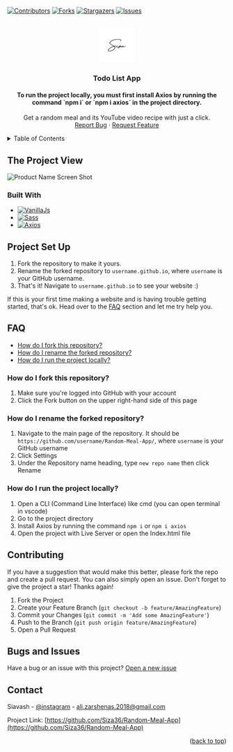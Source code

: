<a id="readme-top"></a>

<!-- PROJECT SHIELDS -->

[![Contributors][contributors-shield]][contributors-url]
[![Forks][forks-shield]][forks-url]
[![Stargazers][stars-shield]][stars-url]
[![Issues][issues-shield]][issues-url]




<!-- PROJECT LOGO -->
<br />
<div align="center">
  <a href="https://github.com/Siza36/Random-Meal-App">
    <img src="./readme files/Pro sefid.png" alt="Logo" width="80" height="80">
  </a>

<h3 id="about-the-project" align="center">Todo List App</h3>

  <h4 align="center">To run the project locally, you must first install Axios by running the command `npm i` or `npm i axios` in the project directory.</h4>
  <p align="center">
    Get a random meal and its YouTube video recipe with just a click.
    <br />
    <a href="https://github.com/Siza36/Random-Meal-App/issues">Report Bug</a>
    ·
    <a href="#contributing">Request Feature</a>
  </p>
</div>



<!-- TABLE OF CONTENTS -->
<details>
  <summary>Table of Contents</summary>
  <ol>
    <li>
      <a href="#about-the-project">About The Project</a>
      <ul>
        <li><a href="#built-with">Built With</a></li>
      </ul>
    </li>
    <li>
      <a href="#project-set-up">Project Set Up</a>
    </li>
    <li>
      <a href="#faq">FAQ</a>
      <ul>
        <li><a href="#how-do-i-fork-this-repository">How do I fork this repository?</a></li>
        <li><a href="#how-do-i-rename-the-forked-repository">How do I rename the forked repository?</a></li>
        <li><a href="#how-do-i-run-the-project-locally">How do I run the project locally?</a></li>
      </ul>
    </li>
    <li>
      <a href="#contributing">Contributing</a>
      </li>
    <li>
      <a href="#contact">Contact</a>
    </li>
  </ol>
</details>



<!-- PROJECT VIEW -->
## The Project View

![Product Name Screen Shot][product-screenshot]





### Built With

* [![VanillaJs][vanilla-js]][js-url]
* [![Sass][sass]][sass-url]
* [![Axios][axios]][axios-url]



<!-- Project Set Up -->
## Project Set Up
1. Fork the repository to make it yours.
2. Rename the forked repository to `username.github.io`, where `username` is your GitHub username.
3. That's it! Navigate to `username.github.io` to see your website :) 

If this is your first time making a website and is having trouble getting started, that's ok. Head over to the [FAQ](#faq) section and let me try help you.



<!-- CONTRIBUTING -->

## FAQ
* [How do I fork this repository?](#how-do-i-fork-this-repository)
* [How do I rename the forked repository?](#how-do-i-rename-the-forked-repository)
* [How do I run the project locally?](#how-do-i-run-the-project-locally)

### How do I fork this repository?
1. Make sure you're logged into GitHub with your account
2. Click the Fork button on the upper right-hand side of this page

### How do I rename the forked repository?
1. Navigate to the main page of the repository. It should be `https://github.com/username/Random-Meal-App/`, where `username` is your GitHub username
2. Click Settings
3. Under the Repository name heading, type `new repo name` then click Rename

### How do I run the project locally?
1. Open a CLI (Command Line Interface) like cmd (you can open terminal in vscode)
2. Go to the project directory
3. Install Axios by running the command `npm i` or `npm i axios`
4. Open the project with Live Server or open the Index.html file

## Contributing

If you have a suggestion that would make this better, please fork the repo and create a pull request. You can also simply open an issue.
Don't forget to give the project a star! Thanks again!

1. Fork the Project
2. Create your Feature Branch (`git checkout -b feature/AmazingFeature`)
3. Commit your Changes (`git commit -m 'Add some AmazingFeature'`)
4. Push to the Branch (`git push origin feature/AmazingFeature`)
5. Open a Pull Request


## Bugs and Issues
Have a bug or an issue with this project? [Open a new issue][issues-url]

<!-- CONTACT -->
## Contact

Siavash - [@instagram](https://instagram.com/thiisiza) - ali.zarshenas.2018@gmail.com

Project Link: [https://github.com/Siza36/Random-Meal-App](https://github.com/Siza36/Random-Meal-App)
<p align="right">(<a href="#readme-top">back to top</a>)</p>



<!-- MARKDOWN LINKS & IMAGES -->
<!-- https://www.markdownguide.org/basic-syntax/#reference-style-links -->
[contributors-shield]: https://img.shields.io/github/contributors/Siza36/Random-Meal-App.svg?style=for-the-badge
[contributors-url]: https://github.com/Siza36/Random-Meal-App/graphs/contributors
[forks-shield]: https://img.shields.io/github/forks/Siza36/Random-Meal-App.svg?style=for-the-badge
[forks-url]: https://github.com/Siza36/Random-Meal-App/network/members
[stars-shield]: https://img.shields.io/github/stars/Siza36/Random-Meal-App.svg?style=for-the-badge
[stars-url]: https://github.com/Siza36/Random-Meal-App/stargazers
[issues-shield]: https://img.shields.io/github/issues/Siza36/Random-Meal-App.svg?style=for-the-badge
[issues-url]: https://github.com/Siza36/Random-Meal-App/issues
[product-screenshot]: ./readme%20files/site%20preview.png
[vanilla-js]: https://img.shields.io/badge/javascript-ecf000?style=for-the-badge&logo=javascript&logoColor=black
[js-url]: https://javascript.com/
[sass]: https://img.shields.io/badge/Sass-ff8ffb?style=for-the-badge&logo=Sass&logoColor=white
[sass-url]: https://sass-lang.com/
[axios]: https://img.shields.io/badge/Axios-5a29e4?style=for-the-badge&logo=axios&logoColor=white
[axios-url]: https://axios-http.com/